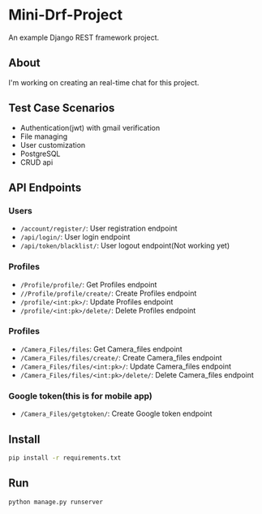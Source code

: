 # Mini-Drf-Project

An example Django REST framework project.
## About

I'm working on creating an real-time chat for this project.

## Test Case Scenarios

- Authentication(jwt) with gmail verification
- File managing
- User customization
- PostgreSQL
- CRUD api
  
## API Endpoints

### Users

- `/account/register/`: User registration endpoint
- `/api/login/`: User login endpoint
- `/api/token/blacklist/`: User logout endpoint(Not working yet)

### Profiles

- `/Profile/profile/`: Get Profiles endpoint
- `//Profile/profile/create/`: Create Profiles endpoint
- `/profile/<int:pk>/`: Update Profiles endpoint
- `/profile/<int:pk>/delete/`: Delete Profiles endpoint

  
### Profiles

- `/Camera_Files/files`: Get Camera_files endpoint
- `/Camera_Files/files/create/`: Create Camera_files endpoint
- `/Camera_Files/files/<int:pk>/`: Update Camera_files endpoint
- `/Camera_Files/files/<int:pk>/delete/`: Delete Camera_files endpoint

### Google token(this is for mobile app)

- `/Camera_Files/getgtoken/`: Create Google token endpoint

## Install

```bash
pip install -r requirements.txt
```
## Run

```bash
python manage.py runserver
```
